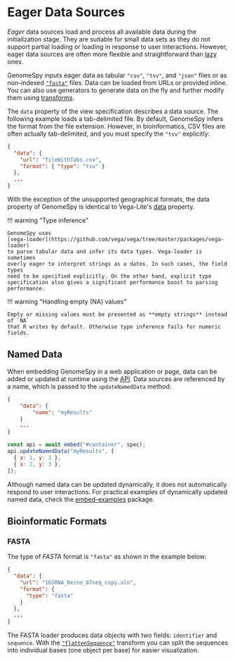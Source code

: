 # Eager Data Sources

_Eager_ data sources load and process all available data during the
initialization stage. They are suitable for small data sets as they do not
support partial loading or loading in response to user interactions. However,
eager data sources are often more flexible and straightforward than
[lazy](lazy.md) ones.

GenomeSpy inputs eager data as tabular `"csv"`, `"tsv"`, and `"json"` files or
as non-indexed [`"fasta"`](#fasta) files. Data can be loaded from URLs or
provided inline. You can also use generators to generate data on the fly and
further modify them using [transforms](../transform/index.md).

The `data` property of the view specification describes a data source. The
following example loads a tab-delimited file. By default, GenomeSpy infers the
format from the file extension. However, in bioinformatics, CSV files are often
actually tab-delimited, and you must specify the `"tsv"` explicitly:

```json title="Example: Eagerly loading data from a URL"
{
  "data": {
    "url": "fileWithTabs.csv",
    "format": { "type": "tsv" }
  },
  ...
}
```

With the exception of the unsupported geographical formats, the data property of
GenomeSpy is identical to Vega-Lite's
[data](https://vega.github.io/vega-lite/docs/data.html) property.

!!! warning "Type inference"

    GenomeSpy uses
    [vega-loader](https://github.com/vega/vega/tree/master/packages/vega-loader)
    to parse tabular data and infer its data types. Vega-loader is sometimes
    overly eager to interpret strings as a dates. In such cases, the field types
    need to be specified explicitly. On the other hand, explicit type
    specification also gives a significant performance boost to parsing
    performance.

!!! warning "Handling empty (NA) values"

    Empty or missing values must be presented as **empty strings** instead of `NA`
    that R writes by default. Otherwise type inference fails for numeric fields.

## Named Data

When embedding GenomeSpy in a web application or page, data can be added or
updated at runtime using the [API](../../api.md). Data sources are referenced by a
name, which is passed to the `updateNamedData` method:

```json
{
    "data": {
        "name": "myResults"
    }
    ...
}
```

```js
const api = await embed("#container", spec);
api.updateNamedData("myResults", [
  { x: 1, y: 2 },
  { x: 2, y: 3 },
]);
```

Although named data can be updated dynamically, it does not automatically
respond to user interactions. For practical examples of dynamically updated
named data, check the
[embed-examples](https://github.com/genome-spy/genome-spy/tree/master/packages/embed-examples)
package.

## Bioinformatic Formats

### FASTA

The type of _FASTA_ format is `"fasta"` as shown in the example below:

```json
{
  "data": {
    "url": "16SRNA_Deino_87seq_copy.aln",
    "format": {
      "type": "fasta"
    }
  },
  ...
}
```

The FASTA loader produces data objects with two fields: `identifier` and
`sequence`. With the [`"flattenSequence"`](../transform/flatten-sequence.md)
transform you can split the sequences into individual bases (one object per
base) for easier visualization.
